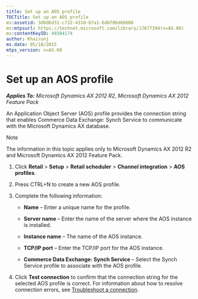 ```yaml
---
title: Set up an AOS profile
TOCTitle: Set up an AOS profile
ms:assetid: 3d6d6d31-c732-4310-b7a1-6d8f06d06608
ms:mtpsurl: https://technet.microsoft.com/library/JJ677394(v=AX.60)
ms:contentKeyID: 49384174
author: Khairunj
ms.date: 05/18/2015
mtps_version: v=AX.60
---
```


# Set up an AOS profile 


_**Applies To:** Microsoft Dynamics AX 2012 R2, Microsoft Dynamics AX 2012 Feature Pack_

An Application Object Server (AOS) profile provides the connection string that enables Commerce Data Exchange: Synch Service to communicate with the Microsoft Dynamics AX database.


> [!NOTE]
> <P>The information in this topic applies only to Microsoft Dynamics AX 2012 R2 and Microsoft Dynamics AX 2012 Feature Pack.</P>



1.  Click **Retail** \> **Setup** \> **Retail scheduler** \> **Channel integration** \> **AOS profiles**.

2.  Press CTRL+N to create a new AOS profile.

3.  Complete the following information:
    
      - **Name** – Enter a unique name for the profile.
    
      - **Server name** – Enter the name of the server where the AOS instance is installed.
    
      - **Instance name** – The name of the AOS instance.
    
      - **TCP/IP port** – Enter the TCP/IP port for the AOS instance.
    
      - **Commerce Data Exchange: Synch Service** – Select the Synch Service profile to associate with the AOS profile.

4.  Click **Test connection** to confirm that the connection string for the selected AOS profile is correct. For information about how to resolve connection errors, see [Troubleshoot a connection](troubleshoot-a-connection.md).

  


